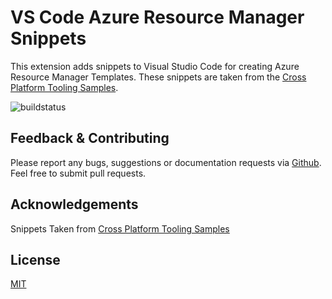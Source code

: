 # VS Code Azure Resource Manager Snippets

This extension adds snippets to Visual Studio Code for creating Azure Resource Manager Templates. These snippets are taken from the [Cross Platform Tooling Samples](https://github.com/Azure/azure-xplat-arm-tooling).

![buildstatus](https://samcogan.visualstudio.com/ARM%20Template%20Snippets/_apis/build/status/ARM%20Template%20Snippets)

## Feedback & Contributing

Please report any bugs, suggestions or documentation requests via [Github](https://github.com/sam-cogan/arm-snippets-vscode).
Feel free to submit pull requests.

## Acknowledgements
Snippets Taken from [Cross Platform Tooling Samples](https://github.com/Azure/azure-xplat-arm-tooling)
 
## License 
[MIT](https://github.com/sam-cogan/arm-snippets-vscode/blob/master/Extension/LICENSE.md)
